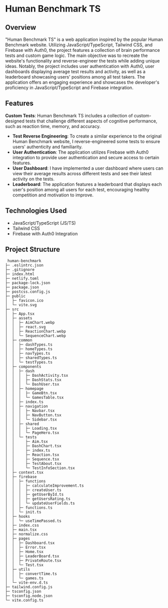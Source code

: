 # Human Benchmark TS

## Overview
 "Human Benchmark TS" is a web application inspired by the popular Human Benchmark website. Utilizing JavaScript/TypeScript, Tailwind CSS, and Firebase with Auth0, the project features a collection of brain performance tests and custom game logic. The main objective was to recreate the website's functionality and reverse-engineer the tests while adding unique ideas. Notably, the project includes user authentication with Auth0, user dashboards displaying average test results and activity, as well as a leaderboard showcasing users' positions among all test takers. The application offers an engaging experience and showcases the developer's proficiency in JavaScript/TypeScript and Firebase integration.

## Features
**Custom Tests**: Human Benchmark TS includes a collection of custom-designed tests that challenge different aspects of cognitive performance, such as reaction time, memory, and accuracy.
- **Test Reverse Engineering**: To create a similar experience to the original Human Benchmark website, I reverse-engineered some tests to ensure users' authenticity and familiarity.
- **User Authentication**: The application utilizes Firebase with Auth0 integration to provide user authentication and secure access to certain features.
- **User Dashboard**: I have implemented a user dashboard where users can view their average results across different tests and see their latest activity on the tests.
- **Leaderboard**: The application features a leaderboard that displays each user's position among all users for each test, encouraging healthy competition and motivation to improve. 

## Technologies Used
 - JavaScript/TypeScript (JS/TS)
- Tailwind CSS
- Firebase with Auth0 Integration 

## Project Structure
```
 human-benchmark
├─ .eslintrc.json
├─ .gitignore
├─ index.html
├─ netlify.toml
├─ package-lock.json
├─ package.json
├─ postcss.config.js
├─ public
│  ├─ favicon.ico
│  └─ vite.svg
├─ src
│  ├─ App.tsx
│  ├─ assets
│  │  ├─ AimChart.webp
│  │  ├─ react.svg
│  │  ├─ ReactionChart.webp
│  │  └─ SequenceChart.webp
│  ├─ common
│  │  ├─ dashTypes.ts
│  │  ├─ homeTypes.ts
│  │  ├─ navTypes.ts
│  │  ├─ sharedTypes.ts
│  │  └─ testTypes.ts
│  ├─ components
│  │  ├─ dash
│  │  │  ├─ DashActivity.tsx
│  │  │  ├─ DashStats.tsx
│  │  │  └─ DashUser.tsx
│  │  ├─ homepage
│  │  │  ├─ GameBtn.tsx
│  │  │  └─ GamesTable.tsx
│  │  ├─ index.ts
│  │  ├─ navigation
│  │  │  ├─ Navbar.tsx
│  │  │  ├─ NavButton.tsx
│  │  │  └─ Sidebar.tsx
│  │  ├─ shared
│  │  │  ├─ Loading.tsx
│  │  │  └─ PageHero.tsx
│  │  └─ tests
│  │     ├─ Aim.tsx
│  │     ├─ DashChart.tsx
│  │     ├─ index.ts
│  │     ├─ Reaction.tsx
│  │     ├─ Sequence.tsx
│  │     ├─ TestAbout.tsx
│  │     └─ TestInfoSection.tsx
│  ├─ context.tsx
│  ├─ firebase
│  │  ├─ functions
│  │  │  ├─ calculateImprovement.ts
│  │  │  ├─ createUser.ts
│  │  │  ├─ getUserById.ts
│  │  │  ├─ getUsersRating.ts
│  │  │  └─ updateUserFields.ts
│  │  ├─ functions.ts
│  │  └─ init.ts
│  ├─ hooks
│  │  └─ useTimePassed.ts
│  ├─ index.css
│  ├─ main.tsx
│  ├─ normalize.css
│  ├─ pages
│  │  ├─ Dashboard.tsx
│  │  ├─ Error.tsx
│  │  ├─ Home.tsx
│  │  ├─ LeaderBoard.tsx
│  │  ├─ PrivateRoute.tsx
│  │  └─ Test.tsx
│  ├─ utils
│  │  ├─ convertTime.ts
│  │  └─ games.ts
│  └─ vite-env.d.ts
├─ tailwind.config.js
├─ tsconfig.json
├─ tsconfig.node.json
└─ vite.config.ts
```
